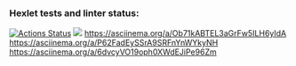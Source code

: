 ### Hexlet tests and linter status:
[![Actions Status](https://github.com/su-27sm1/frontend-project-lvl1/workflows/hexlet-check/badge.svg)](https://github.com/su-27sm1/frontend-project-lvl1/actions)
<a href="https://codeclimate.com/github/su-27sm1/frontend-project-lvl1/maintainability"><img src="https://api.codeclimate.com/v1/badges/2bb50ef4a200abc23589/maintainability" /></a>
https://asciinema.org/a/Ob71kABTEL3aGrFw5ILH6yIdA
https://asciinema.org/a/P62FadEySSrA9SRFnYnWYkyNH
https://asciinema.org/a/6dvcyVO19oph0XWdEJiPe96Zm
